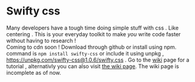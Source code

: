 # Swifty css

Many developers have a tough time doing simple stuff with css . Like centering . This is your everyday toolkit to make _you_ write code faster without having to research ! <br />
Coming to cdn soon ! Download through github or install using npm. command is ```npm install swifty-css``` or include it using unpkg , https://unpkg.com/swifty-css@1.0.6/swifty.css .
Go to the [wiki](https://github.com/PrateekPathak9002/swifty/wiki/Centering) page for a tutorial , alternativly you can also visit [the wiki page](https://prateekpathak9002.github.io/swifty-css/). The wiki page is incomplete as of now. 
